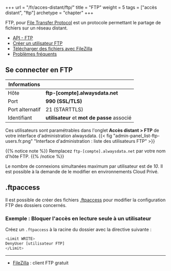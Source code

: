+++
url = "/fr/acces-distant/ftp/"
title = "FTP"
weight = 5
tags = ["accès distant", "ftp"]
archetype = "chapter"
+++

FTP, pour [File Transfer Protocol](https://fr.wikipedia.org/wiki/File_Transfer_Protocol) est un protocole permettant le partage de fichiers sur un réseau distant.

- [API - FTP](https://api.alwaysdata.com/v1/ftp/doc/)
- [Créer un utilisateur FTP](create-a-ftp-user)
- [Télécharger des fichiers avec FileZilla](use-filezilla)
- [Problèmes fréquents](remote-access/ftp/troubleshooting)

## Se connecter en FTP

| Informations |                                     |
|--------------|-------------------------------------|
| Hôte         | **ftp-[compte].alwaysdata.net**         |
| Port         | **990 (SSL/TLS)**                   |
| Port alternatif | 21 (STARTTLS)                    |
| Identifiant  | **utilisateur** et **mot de passe** associé |

Ces utilisateurs sont paramétrables dans l'onglet **Accès distant > FTP** de votre interface d'administration alwaysdata.
{{< fig "admin-panel_list-ftp-users.fr.png" "Interface d'administration : liste des utilisateurs FTP" >}}

{{% notice note %}}
Remplacez `ftp-[compte].alwaysdata.net` par votre nom d'hôte FTP.
{{% /notice %}}

Le nombre de connexions simultanées maximum par utilisateur est de _10_. Il est possible à la demande de le modifier en environnements Cloud Privé.



## .ftpaccess

Il est possible de créer des fichiers [.ftpaccess](http://www.proftpd.org/docs/howto/ftpaccess.html) pour modifier la configuration FTP des dossiers concernés.

### Exemple : Bloquer l'accès en lecture seule à un utilisateur

Créez un `.ftpaccess` à la racine du dossier avec la directive suivante :

```sh
<Limit WRITE>
DenyUser [utilisateur FTP]
</Limit>
```

---
- [FileZilla](https://filezilla-project.org/download.php) : client FTP gratuit
